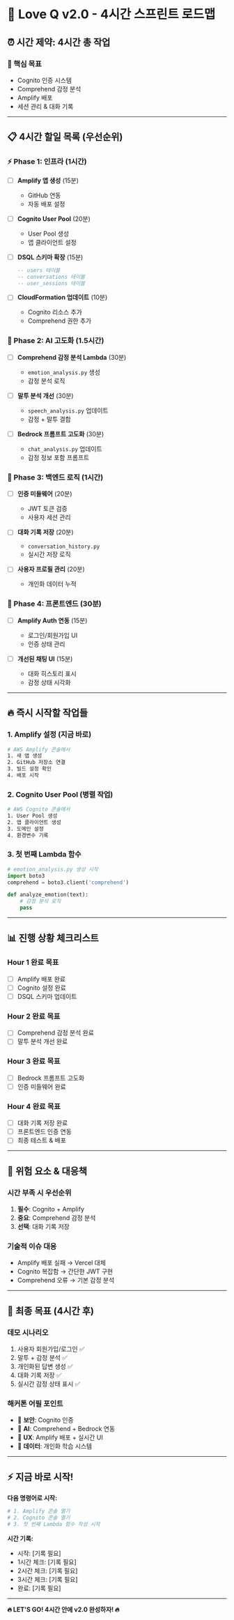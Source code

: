 # 🚀 Love Q v2.0 - 4시간 스프린트 로드맵

## ⏰ **시간 제약: 4시간 총 작업**

### **🎯 핵심 목표**
- Cognito 인증 시스템
- Comprehend 감정 분석
- Amplify 배포
- 세션 관리 & 대화 기록

---

## 📋 **4시간 할일 목록 (우선순위)**

### **⚡ Phase 1: 인프라 (1시간)**
- [ ] **Amplify 앱 생성** (15분)
  - GitHub 연동
  - 자동 배포 설정
  
- [ ] **Cognito User Pool** (20분)
  - User Pool 생성
  - 앱 클라이언트 설정
  
- [ ] **DSQL 스키마 확장** (15분)
  ```sql
  -- users 테이블
  -- conversations 테이블  
  -- user_sessions 테이블
  ```
  
- [ ] **CloudFormation 업데이트** (10분)
  - Cognito 리소스 추가
  - Comprehend 권한 추가

### **🧠 Phase 2: AI 고도화 (1.5시간)**
- [ ] **Comprehend 감정 분석 Lambda** (30분)
  - `emotion_analysis.py` 생성
  - 감정 분석 로직
  
- [ ] **말투 분석 개선** (30분)
  - `speech_analysis.py` 업데이트
  - 감정 + 말투 결합
  
- [ ] **Bedrock 프롬프트 고도화** (30분)
  - `chat_analysis.py` 업데이트
  - 감정 정보 포함 프롬프트

### **💾 Phase 3: 백엔드 로직 (1시간)**
- [ ] **인증 미들웨어** (20분)
  - JWT 토큰 검증
  - 사용자 세션 관리
  
- [ ] **대화 기록 저장** (20분)
  - `conversation_history.py`
  - 실시간 저장 로직
  
- [ ] **사용자 프로필 관리** (20분)
  - 개인화 데이터 누적

### **🎨 Phase 4: 프론트엔드 (30분)**
- [ ] **Amplify Auth 연동** (15분)
  - 로그인/회원가입 UI
  - 인증 상태 관리
  
- [ ] **개선된 채팅 UI** (15분)
  - 대화 히스토리 표시
  - 감정 상태 시각화

---

## 🔥 **즉시 시작할 작업들**

### **1. Amplify 설정** (지금 바로)
```bash
# AWS Amplify 콘솔에서
1. 새 앱 생성
2. GitHub 저장소 연결
3. 빌드 설정 확인
4. 배포 시작
```

### **2. Cognito User Pool** (병렬 작업)
```bash
# AWS Cognito 콘솔에서
1. User Pool 생성
2. 앱 클라이언트 생성
3. 도메인 설정
4. 환경변수 기록
```

### **3. 첫 번째 Lambda 함수**
```python
# emotion_analysis.py 생성 시작
import boto3
comprehend = boto3.client('comprehend')

def analyze_emotion(text):
    # 감정 분석 로직
    pass
```

---

## 📊 **진행 상황 체크리스트**

### **Hour 1 완료 목표**
- [ ] Amplify 배포 완료
- [ ] Cognito 설정 완료
- [ ] DSQL 스키마 업데이트

### **Hour 2 완료 목표**
- [ ] Comprehend 감정 분석 완료
- [ ] 말투 분석 개선 완료

### **Hour 3 완료 목표**
- [ ] Bedrock 프롬프트 고도화
- [ ] 인증 미들웨어 완료

### **Hour 4 완료 목표**
- [ ] 대화 기록 저장 완료
- [ ] 프론트엔드 인증 연동
- [ ] 최종 테스트 & 배포

---

## 🚨 **위험 요소 & 대응책**

### **시간 부족 시 우선순위**
1. **필수**: Cognito + Amplify
2. **중요**: Comprehend 감정 분석
3. **선택**: 대화 기록 저장

### **기술적 이슈 대응**
- Amplify 배포 실패 → Vercel 대체
- Cognito 복잡함 → 간단한 JWT 구현
- Comprehend 오류 → 기본 감정 분석

---

## 🎯 **최종 목표 (4시간 후)**

### **데모 시나리오**
1. 사용자 회원가입/로그인 ✅
2. 말투 + 감정 분석 ✅  
3. 개인화된 답변 생성 ✅
4. 대화 기록 저장 ✅
5. 실시간 감정 상태 표시 ✅

### **해커톤 어필 포인트**
- 🔐 **보안**: Cognito 인증
- 🧠 **AI**: Comprehend + Bedrock 연동
- 📱 **UX**: Amplify 배포 + 실시간 UI
- 💾 **데이터**: 개인화 학습 시스템

---

## ⚡ **지금 바로 시작!**

**다음 명령어로 시작:**
```bash
# 1. Amplify 콘솔 열기
# 2. Cognito 콘솔 열기  
# 3. 첫 번째 Lambda 함수 작성 시작
```

**시간 기록:**
- 시작: [기록 필요]
- 1시간 체크: [기록 필요]
- 2시간 체크: [기록 필요]
- 3시간 체크: [기록 필요]
- 완료: [기록 필요]

---

**🔥 LET'S GO! 4시간 안에 v2.0 완성하자! 🔥**